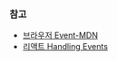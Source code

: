 
### 참고
- [브라우저 Event-MDN](https://developer.mozilla.org/en-US/docs/Web/API/Event)
- [리액트 Handling Events](https://reactjs.org/docs/handling-events.html)

